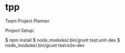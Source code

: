 tpp
===

Team Project Planner


Project Setup:

$ npm install
$ node_modules/.bin/grunt test:unit-dev
$ node_modules/.bin/grunt test:e2e-dev

